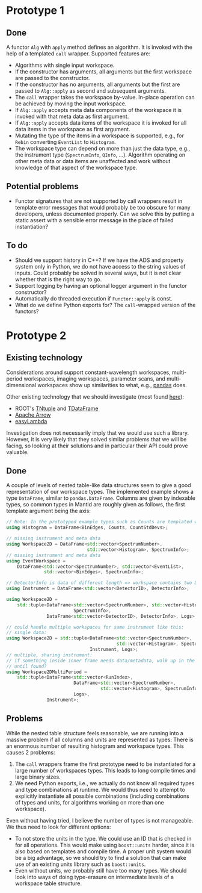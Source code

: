 # Prototype 1

## Done

A functor `Alg` with `apply` method defines an algorithm.
It is invoked with the help of a templated `call` wrapper.
Supported features are:

- Algorithms with single input workspace.
- If the constructor has arguments, all arguments but the first workspace are passed to the constructor.
- If the constructor has no arguments, all arguments but the first are passed to `Alg::apply` as second and subsequent arguments.
- The `call` wrapper takes the workspace by-value. In-place operation can be achieved by moving the input workspace.
- If `Alg::apply` accepts meta data components of the workspace it is invoked with that meta data as first argument.
- If `Alg::apply` accepts data items of the workspace it is invoked for all data items in the workspace as first argument.
- Mutating the type of the items in a workspace is supported, e.g., for `Rebin` converting `EventList` to `Histogram`.
- The workspace type can depend on more than just the data type, e.g., the instrument type (`SpectrumInfo`, `QInfo`, ...).
  Algorithm operating on other meta data or data items are unaffected and work without knowledge of that aspect of the workspace type.

## Potential problems

- Functor signatures that are not supported by call wrappers result in template error messages that would probably be too obscure for many developers, unless documented properly.
  Can we solve this by putting a static assert with a sensible error message in the place of failed instantiation?

## To do

- Should we support history in C++?
  If we have the ADS and property system only in Python, we do not have access to the string values of inputs.
  Could probably be solved in several ways, but it is not clear whether that is the right way to go.
- Support logging by having an optional logger argument in the functor constructor?
- Automatically do threaded execution if `Functor::apply` is const.
- What do we define Python exports for? The `call`-wrapped version of the functors?

# Prototype 2

## Existing technology

Considerations around support constant-wavelength workspaces, multi-period workspaces, imaging workspaces, parameter scans, and multi-dimensional workspaces show up similarities to what, e.g., [pandas](https://pandas.pydata.org/) does.

Other existing technology that we should investigate (most found [here](https://www.reddit.com/r/cpp/comments/64hzmd/is_there_a_dataframe_library_in_clike_pandas_in/)):

- ROOT's [TNtuple](https://root.cern.ch/doc/master/classTNtuple.html) and [TDataFrame](https://root.cern.ch/doc/master/classROOT_1_1Experimental_1_1TDataFrame.html)
- [Apache Arrow](https://arrow.apache.org/#)
- [easyLambda](https://haptork.github.io/easyLambda/)

Investigation does not necessarily imply that we would use such a library.
However, it is very likely that they solved similar problems that we will be facing, so looking at their solutions and in particular their API could prove valuable.

## Done

A couple of levels of nested table-like data structures seem to give a good representation of our workspace types.
The implemented example shows a type `DataFrame`, similar to `pandas.DataFrame`.
Columns are given by indexable types, so common types in Mantid are roughly given as follows, the first template argument being the axis:

```cpp
// Note: In the prototyped example types such as Counts are templated with their unit.
using Histogram = DataFrame<BinEdges, Counts, CountStdDevs>;

// missing instrument and meta data
using Workspace2D = DataFrame<std::vector<SpectrumNumber>,
                              std::vector<Histogram>, SpectrumInfo>;
// missing instrument and meta data
using EventWorkspace =
    DataFrame<std::vector<SpectrumNumber>, std::vector<EventList>,
              std::vector<BinEdges>, SpectrumInfo>;

// DetectorInfo is data of different length => workspace contains two DataFrames of different length!
using Instrument = DataFrame<std::vector<DetectorID>, DetectorInfo>;

using Workspace2D =
    std::tuple<DataFrame<std::vector<SpectrumNumber>, std::vector<Histogram>,
                         SpectrumInfo>,
               DataFrame<std::vector<DetectorID>, DetectorInfo>, Logs>;

// could handle multiple workspaces for same instrument like this:
// single data:
using Workspace2D = std::tuple<DataFrame<std::vector<SpectrumNumber>,
                                         std::vector<Histogram>, SpectrumInfo>,
                               Instrument, Logs>;
// multiple, sharing instrument:
// if something inside inner frame needs data/metadata, walk up in the hierarchy
// until found?
using Workspace2DMultiPeriod =
    std::tuple<DataFrame<std::vector<RunIndex>,
                         DataFrame<std::vector<SpectrumNumber>,
                                   std::vector<Histogram>, SpectrumInfo>,
                         Logs>,
               Instrument>;
```

## Problems

While the nested table structure feels reasonable, we are running into a massive problem if all columns and units are represented as types:
There is an enormous number of resulting histogram and workspace types.
This causes 2 problems:

1. The `call` wrappers frame the first prototype need to be instantiated for a large number of workspaces types.
   This leads to long compile times and large binary sizes.
2. We need Python exports, i.e., we actually do not know all required types and type combinations at runtime.
   We would thus need to attempt to explicitly instantiate all possible combinations (including combinations of types and units, for algorithms working on more than one workspace).

Even without having tried, I believe the number of types is not manageable.
We thus need to look for different options:
- To not store the units in the type.
  We could use an ID that is checked in for all operations.
  This would make using `boost::units` harder, since it is also based on templates and compile time.
  A proper unit system would be a big advantage, so we should try to find a solution that can make use of an existing units library such as `boost::units`.
- Even without units, we probably still have too many types.
  We should look into ways of doing type-erasure on intermediate levels of a workspace table structure.
